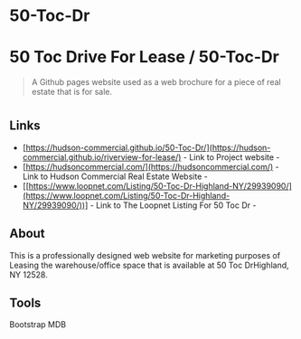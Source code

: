 # 50-Toc-Dr




# 50 Toc Drive For Lease / 50-Toc-Dr
> A Github pages website used as a web brochure for a piece of real estate that is for sale.
#

## Links

- [https://hudson-commercial.github.io/50-Toc-Dr/](https://hudson-commercial.github.io/riverview-for-lease/) - Link to Project website - 
- [https://hudsoncommercial.com/](https://hudsoncommercial.com/) - Link to Hudson Commercial Real Estate Website - 
- [[https://www.loopnet.com/Listing/50-Toc-Dr-Highland-NY/29939090/](https://www.loopnet.com/Listing/50-Toc-Dr-Highland-NY/29939090/))] - Link to The Loopnet Listing For 50 Toc Dr - 


## About

This is a professionally designed web website for marketing purposes of Leasing the warehouse/office space that is available at 50 Toc DrHighland, NY 12528.

## Tools

Bootstrap
MDB
